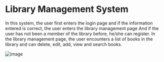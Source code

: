 # Library Management System

In this system, the user first enters the login page and if the information entered is correct, the user enters the library management page And if the user has not been a member of the library before, he/she can register.
In the library management page, the user encounters a list of books in the library and can delete, edit, add, view and search books.


![image](https://user-images.githubusercontent.com/61278077/91329057-f0faa180-e7dc-11ea-94c1-a654003412d1.png)
